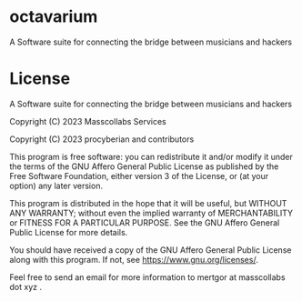 # octavarium

A Software suite for connecting the bridge between musicians and hackers

# License

A Software suite for connecting the bridge between musicians and hackers

Copyright (C) 2023  Masscollabs Services

Copyright (C) 2023  procyberian and contributors

This program is free software: you can redistribute it and/or modify
it under the terms of the GNU Affero General Public License as published
by the Free Software Foundation, either version 3 of the License, or
(at your option) any later version.

This program is distributed in the hope that it will be useful,
but WITHOUT ANY WARRANTY; without even the implied warranty of
MERCHANTABILITY or FITNESS FOR A PARTICULAR PURPOSE.  See the
GNU Affero General Public License for more details.

You should have received a copy of the GNU Affero General Public License
along with this program.  If not, see <https://www.gnu.org/licenses/>.

Feel free to send an email for more information to mertgor at masscollabs dot xyz .
